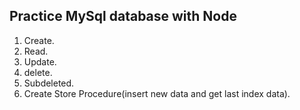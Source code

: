 ## Practice MySql database with Node 

1. Create.
2. Read.
3. Update.
4. delete.
5. Subdeleted.
6. Create Store Procedure(insert new data and get last index data).